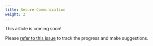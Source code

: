 ```yaml
---
title: Secure Communication
weight: 2
---
```


This article is coming soon!

Please [refer to this issue](https://github.com/libp2p/docs/issues/19) to track the progress and make suggestions.
